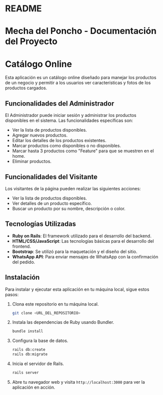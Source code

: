 # README

<!-- This README would normally document whatever steps are necessary to get the
application up and running.

Things you may want to cover:

* Ruby version

* System dependencies

* Configuration

* Database creation

* Database initialization

* How to run the test suite

* Services (job queues, cache servers, search engines, etc.)

* Deployment instructions

* ... -->

# Mecha del Poncho - Documentación del Proyecto

# Catálogo Online

Esta aplicación es un catálogo online diseñado para manejar los productos de un negocio y permitir a los usuarios ver características y fotos de los productos cargados.

## Funcionalidades del Administrador

El Administrador puede iniciar sesión y administrar los productos disponibles en el sistema. Las funcionalidades específicas son:

- Ver la lista de productos disponibles.
- Agregar nuevos productos.
- Editar los detalles de los productos existentes.
- Marcar productos como disponibles o no disponibles.
- Marcar hasta 3 productos como "Feature" para que se muestren en el home.
- Eliminar productos.

## Funcionalidades del Visitante

Los visitantes de la página pueden realizar las siguientes acciones:

- Ver la lista de productos disponibles.
- Ver detalles de un producto específico.
- Buscar un producto por su nombre, descripción o color.

## Tecnologías Utilizadas

- **Ruby on Rails**: El framework utilizado para el desarrollo del backend.
- **HTML/CSS/JavaScript**: Las tecnologías básicas para el desarrollo del frontend.
- **Bootstrap**: Se utilizó para la maquetación y el diseño del sitio.
- **WhatsApp API**: Para enviar mensajes de WhatsApp con la confirmación del pedido.

## Instalación

Para instalar y ejecutar esta aplicación en tu máquina local, sigue estos pasos:

1. Clona este repositorio en tu máquina local.

    ```bash
    git clone <URL_DEL_REPOSITORIO>
    ```

2. Instala las dependencias de Ruby usando Bundler.

    ```bash
    bundle install
    ```

3. Configura la base de datos.

    ```bash
    rails db:create
    rails db:migrate
    ```

4. Inicia el servidor de Rails.

    ```bash
    rails server
    ```

5. Abre tu navegador web y visita `http://localhost:3000` para ver la aplicación en acción.

